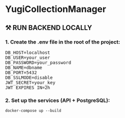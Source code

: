 # YugiCollectionManager

## ⚒️ RUN BACKEND LOCALLY
### 1. Create the .env file in the root of the project:
<pre>
DB_HOST=localhost
DB_USER=your_user
DB_PASSWORD=your_password
DB_NAME=dbname
DB_PORT=5432
DB_SSLMODE=disable
JWT_SECRET=your_key
JWT_EXPIRES_IN=2h
</pre>

### 2. Set up the services (API + PostgreSQL):
`docker-compose up --build`
